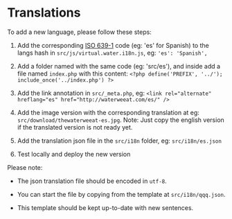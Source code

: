 # Translations

To add a new language, please follow these steps:

1. Add the corresponding [ISO 639-1](https://en.wikipedia.org/wiki/ISO_639-1) code (eg: 'es' for Spanish) to the langs hash in `src/js/virtual.water.i18n.js`, eg: `'es': 'Spanish',`

2. Add a folder named with the same code (eg: 'src/es'), and inside add a file named `index.php` with this content: `<?php define('PREFIX', '../'); include_once('../index.php') ?>`

3. Add the link annotation in `src/_meta.php`, eg: `<link rel="alternate" hreflang="es" href="http://waterweeat.com/es/" />`

4. Add the image version with the corresponding translation at eg: `src/download/thewaterweeat-es.jpg`. Note: Just copy the english version if the translated version is not ready yet.

5. Add the translation json file in the `src/i18n` folder, eg: `src/i18n/es.json`

6. Test locally and deploy the new version

Please note:

- The json translation file should be encoded in `utf-8`.

- You can start the file by copying from the template at `src/i18n/qqq.json`.

- This template should be kept up-to-date with new sentences.
